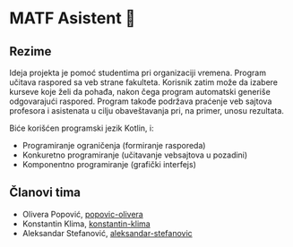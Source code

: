 # MATF Asistent :robot:

## Rezime 
Ideja projekta je pomoć studentima pri organizaciji vremena. Program učitava raspored sa veb strane fakulteta. Korisnik zatim može da izabere kurseve koje želi da pohađa, nakon čega program automatski generiše odgovarajući raspored. Program takođe podržava praćenje veb sajtova profesora i asistenata u cilju obaveštavanja pri, na primer, unosu rezultata.


Biće korišćen programski jezik Kotlin, i:
- Programiranje ograničenja (formiranje rasporeda)
- Konkuretno programiranje (učitavanje vebsajtova u pozadini)
- Komponentno programiranje (grafički interfejs)

## Članovi tima
- Olivera Popović,  [popovic-olivera](https://github.com/popovic-olivera)
- Konstantin Klima, [konstantin-klima](https://github.com/konstantin-klima)
- Aleksandar Stefanović, [aleksandar-stefanovic](https://github.com/aleksandar-stefanovic)
